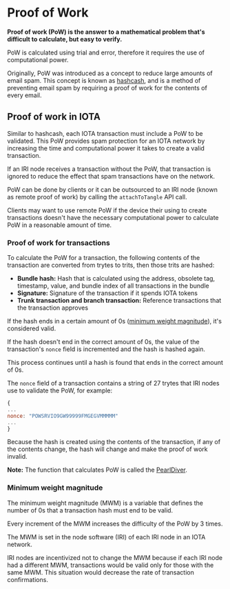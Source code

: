 # Proof of Work

**Proof of work (PoW) is the answer to a mathematical problem that's difficult to calculate, but easy to verify.**

PoW is calculated using trial and error, therefore it requires the use of computational power.

Originally, PoW was introduced as a concept to reduce large amounts of email spam. This concept is known as [hashcash](https://en.wikipedia.org/wiki/Hashcash), and is a method of preventing email spam by requiring a proof of work for the contents of every email.

## Proof of work in IOTA

Similar to hashcash, each IOTA transaction must include a PoW to be validated. This PoW provides spam protection for an IOTA network by increasing the time and computational power it takes to create a valid transaction.

If an IRI node receives a transaction without the PoW, that transaction is ignored to reduce the effect that spam transactions have on the network.

PoW can be done by clients or it can be outsourced to an IRI node (known as remote proof of work) by calling the `attachToTangle` API call.

Clients may want to use remote PoW if the device their using to create transactions doesn't have the necessary computational power to calculate PoW in a reasonable amount of time.

### Proof of work for transactions

To calculate the PoW for a transaction, the following contents of the transaction are converted from trytes to trits, then those trits are hashed:

* **Bundle hash:** Hash that is calculated using the address, obsolete tag, timestamp, value, and bundle index of all transactions in the bundle
* **Signature:** Signature of the transaction if it spends IOTA tokens
* **Trunk transaction and branch transaction:** Reference transactions that the transaction approves

If the hash ends in a certain amount of 0s ([minimum weight magnitude](#minimum-weight-magnitude)), it's considered valid.

If the hash doesn't end in the correct amount of 0s, the value of the transaction's `nonce` field is incremented and the hash is hashed again.

This process continues until a hash is found that ends in the correct amount of 0s.

The `nonce` field of a transaction contains a string of 27 trytes that IRI nodes use to validate the PoW, for example:
```javascript
{
...
nonce: "POWSRVIO9GW99999FMGEGVMMMMM"
...
}

```

Because the hash is created using the contents of the transaction, if any of the contents change, the hash will change and make the proof of work invalid.

**Note:** The function that calculates PoW is called the [PearlDiver](https://github.com/iotaledger/iri/blob/fcf2d105851ee891b093e2857592fa05258ec5be/src/main/java/com/iota/iri/crypto/PearlDiver.java).

### Minimum weight magnitude

The minimum weight magnitude (MWM) is a variable that defines the number of 0s that a transaction hash must end to be valid.

Every increment of the MWM increases the difficulty of the PoW by 3 times.

The MWM is set in the node software (IRI) of each IRI node in an IOTA network.

IRI nodes are incentivized not to change the MWM because if each IRI node had a different MWM, transactions would be valid only for those with the same MWM. This situation would decrease the rate of transaction confirmations. 
